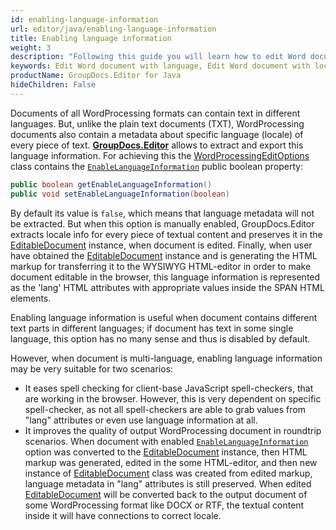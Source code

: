 ```yaml
---
id: enabling-language-information
url: editor/java/enabling-language-information
title: Enabling language information
weight: 3
description: "Following this guide you will learn how to edit Word document using locale info, apply spell-checkers to a document content written in different languages using GroupDocs.Editor for Java API."
keywords: Edit Word document with language, Edit Word document with locale, edit Word
productName: GroupDocs.Editor for Java
hideChildren: False
---
```

Documents of all WordProcessing formats can contain text in different languages. But, unlike the plain text documents (TXT), WordProcessing documents also contain a metadata about specific language (locale) of every piece of text. [**GroupDocs.Editor**](https://products.groupdocs.com/editor/java) allows to extract and export this language information. For achieving this the [WordProcessingEditOptions](https://apireference.groupdocs.com/editor/java/com.groupdocs.editor.options/wordprocessingeditoptions) class contains the [`EnableLanguageInformation`](https://apireference.groupdocs.com/editor/java/com.groupdocs.editor.options/wordprocessingeditoptions/properties/enablelanguageinformation) public boolean property:

```java
public boolean getEnableLanguageInformation()
public void setEnableLanguageInformation(boolean)
```

By default its value is `false`, which means that language metadata will not be extracted. But when this option is manually enabled, GroupDocs.Editor extracts locale info for every piece of textual content and preserves it in the [EditableDocument](https://apireference.groupdocs.com/editor/java/com.groupdocs.editor/editabledocument) instance, when document is edited. Finally, when user have obtained the [EditableDocument](https://apireference.groupdocs.com/editor/java/com.groupdocs.editor/editabledocument) instance and is generating the HTML markup for transferring it to the WYSIWYG HTML-editor in order to make document editable in the browser, this language information is represented as the 'lang' HTML attributes with appropriate values inside the SPAN HTML elements.

Enabling language information is useful when document contains different text parts in different languages; if document has text in some single language, this option has no many sense and thus is disabled by default.

However, when document is multi-language, enabling language information may be very suitable for two scenarios:

* It eases spell checking for client-base JavaScript spell-checkers, that are working in the browser. However, this is very dependent on specific spell-checker, as not all spell-checkers are able to grab values from "lang" attributes or even use language information at all.
* It improves the quality of output WordProcessing document in roundtrip scenarios. When document with enabled [`EnableLanguageInformation`](https://apireference.groupdocs.com/editor/java/com.groupdocs.editor.options/wordprocessingeditoptions/properties/enablelanguageinformation) option was converted to the [EditableDocument](https://apireference.groupdocs.com/editor/java/com.groupdocs.editor/editabledocument) instance, then HTML markup was generated, edited in the some HTML-editor, and then new instance of [EditableDocument](https://apireference.groupdocs.com/editor/java/com.groupdocs.editor/editabledocument) class was created from edited markup, language metadata in "lang" attributes is still preserved. When edited [EditableDocument](https://apireference.groupdocs.com/editor/java/com.groupdocs.editor/editabledocument) will be converted back to the output document of some WordProcessing format like DOCX or RTF, the textual content inside it will have connections to correct locale.
